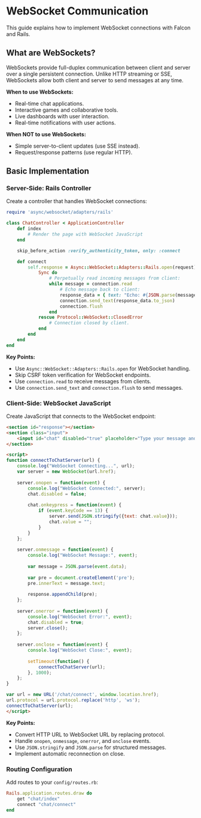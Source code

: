 # WebSocket Communication

This guide explains how to implement WebSocket connections with Falcon and Rails.

## What are WebSockets?

WebSockets provide full-duplex communication between client and server over a single persistent connection. Unlike HTTP streaming or SSE, WebSockets allow both client and server to send messages at any time.

**When to use WebSockets:**
- Real-time chat applications.
- Interactive games and collaborative tools.
- Live dashboards with user interaction.
- Real-time notifications with user actions.

**When NOT to use WebSockets:**
- Simple server-to-client updates (use SSE instead).
- Request/response patterns (use regular HTTP).

## Basic Implementation

### Server-Side: Rails Controller

Create a controller that handles WebSocket connections:

```ruby
require 'async/websocket/adapters/rails'

class ChatController < ApplicationController
	def index
		# Render the page with WebSocket JavaScript
	end

	skip_before_action :verify_authenticity_token, only: :connect

	def connect
		self.response = Async::WebSocket::Adapters::Rails.open(request) do |connection|
			Sync do
				# Perpetually read incoming messages from client:
				while message = connection.read
					# Echo message back to client:
					response_data = { text: "Echo: #{JSON.parse(message.buffer)['text']}" }
					connection.send_text(response_data.to_json)
					connection.flush
				end
			rescue Protocol::WebSocket::ClosedError
				# Connection closed by client.
			end
		end
	end
end
```

**Key Points:**
- Use `Async::WebSocket::Adapters::Rails.open` for WebSocket handling.
- Skip CSRF token verification for WebSocket endpoints.
- Use `connection.read` to receive messages from clients.
- Use `connection.send_text` and `connection.flush` to send messages.

### Client-Side: WebSocket JavaScript

Create JavaScript that connects to the WebSocket endpoint:

```html
<section id="response"></section>
<section class="input">
	<input id="chat" disabled="true" placeholder="Type your message and press Enter..." />
</section>

<script>
function connectToChatServer(url) {
	console.log("WebSocket Connecting...", url);
	var server = new WebSocket(url.href);
	
	server.onopen = function(event) {
		console.log("WebSocket Connected:", server);
		chat.disabled = false;
		
		chat.onkeypress = function(event) {
			if (event.keyCode == 13) {
				server.send(JSON.stringify({text: chat.value}));
				chat.value = "";
			}
		}
	};
	
	server.onmessage = function(event) {
		console.log("WebSocket Message:", event);
		
		var message = JSON.parse(event.data);
		
		var pre = document.createElement('pre');
		pre.innerText = message.text;
		
		response.appendChild(pre);
	};
	
	server.onerror = function(event) {
		console.log("WebSocket Error:", event);
		chat.disabled = true;
		server.close();
	};
	
	server.onclose = function(event) {
		console.log("WebSocket Close:", event);
		
		setTimeout(function() {
			connectToChatServer(url);
		}, 1000);
	};
}

var url = new URL('/chat/connect', window.location.href);
url.protocol = url.protocol.replace('http', 'ws');
connectToChatServer(url);
</script>
```

**Key Points:**
- Convert HTTP URL to WebSocket URL by replacing protocol.
- Handle `onopen`, `onmessage`, `onerror`, and `onclose` events.
- Use `JSON.stringify` and `JSON.parse` for structured messages.
- Implement automatic reconnection on close.

### Routing Configuration

Add routes to your `config/routes.rb`:

```ruby
Rails.application.routes.draw do
	get "chat/index"
	connect "chat/connect"
end
```

